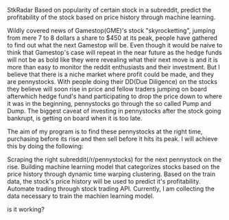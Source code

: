 StkRadar
Based on popularity of certain stock in a subreddit, predict the profitability of the stock based on price history through machine learning.

Wildly covered news of Gamestop(GME)'s stock "skyrocketting", jumping from mere 7 to 8 dollars a share to $450 at its peak, people have gathered to find out what the next Gamestop will be. Even though it would be naive to think that Gamestop's case will repeat in the near future as the hedge funds will not be as bold like they were revealing what their next move is and it is more than easy to monitor the reddit enthusiasts and their investment. But I believe that there is a niche market where profit could be made, and they are pennystocks. With people doing their DD(Due Diligence) on the stocks they believe will soon rise in price and fellow traders jumping on board afterwhich hedge fund's hand participating to drop the price down to where it was in the beginning, pennystocks go through the so called Pump and Dump. The biggest caveat of investing in pennystocks after the stock going bankrupt, is getting on board when it is too late.

The aim of my program is to find these pennystocks at the right time, purchasing before its rise and then sell before it hits its peak. I will achieve this by doing the following:

Scraping the right subreddit(/r/pennystocks) for the next pennystock on the rise.
Building machine learning model that categorizes stocks based on the price history through dynamic time warping clustering.
Based on the train data, the stock's price history will be used to predict it's profitability.
Automate trading through stock trading API.
Currently, I am collecting the data necessary to train the machien learning model.

is it working?
